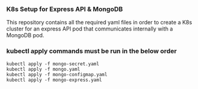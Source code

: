 ### K8s Setup for Express API & MongoDB

This repository contains all the required yaml files in order to create a K8s cluster for an express API pod that communicates
internally with a MongoDB pod.

### kubectl apply commands must be run in the below order

    kubectl apply -f mongo-secret.yaml
    kubectl apply -f mongo.yaml
    kubectl apply -f mongo-configmap.yaml
    kubectl apply -f mongo-express.yaml
